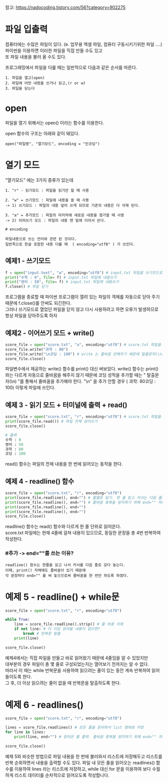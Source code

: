 참고: https://nadocoding.tistory.com/56?category=902275
# 파일 입출력

컴퓨터에는 수많은 파일이 있다. (e. 업무용 엑셀 파일, 컴퓨터 구동시키기위한 파일 ....)  
파이썬을 이용하면 이러한 파일을 직접 만들 수도 있고  
또 파일 내용을 불러 올 수도 있다.

프로그래밍에서 파일을 다룰 때는 일반적으로 다음과 같은 순서를 따른다.
```
1. 파일을 열고(open)
2. 파일에 어떤 내용을 쓰거나 읽고,(r or w)
3. 파일을 닫는다
```

# open

파일을 열기 위해서는 open() 이라는 함수를 이용한다.  

open 함수의 구조는 아래와 같이 돼있다.
``` 
open("파일명", "열기모드", encoding = "인코딩")
```

# 열기 모드
"열기모드" 에는 3가지 종류가 있는데
```
1. "r" - 읽기모드 : 파일을 읽기만 할 때 사용

2. "w" = 쓰기모드 : 파일에 내용을 쓸 때 사용 
-> 1) 쓰기모드 : 파일의 내용 덮어 쓰게 되므로 기존의 내용은 다 삭제 된다.
    
3. "a" = 추가모드 : 파일의 마지막에 새로운 내용을 첨가할 때 사용 
-> 2) 이어쓰기 모드 : 파일의 내용 맨 밑에 이어서 쓴다.

# encoding

파일내용으로 쓰는 언어와 관련 된 것이다.
일반족으로 한글 포함한 내용 다룰 때  ( encoding="utf8" ) 가 쓰인다.
```

## 예제1 - 쓰기모드
``` python
f = open("input.text", "w", encoding="utf8") # input.txt 파일을 쓰기모드로 열기 , encoding="utf8" -> 한글 포함한 내용 다룰 때 쓰임
print("수학 : 0", file= f) # input.txt 파일에 내용쓰기 
print("영어 : 50", file= f) # input.txt 파일에 내용쓰기 
f.close() # 파일 닫기
```
프로그램을 종료할 때 파이썬 프로그램이 열려 있는 파일의 객체를 자동으로 닫아 주기 때문에 f.close()를 안써도 되긴한다.  
그러나 쓰기모드로 열었던 파일을 닫지 않고 다시 사용하려고 하면 오류가 발생하므로 항상 파일을 닫아주도록 하자


## 예제2 - 이어쓰기 모드 + write()

``` python
score_file = open("score.txt", "a", encoding="utf8") # score.txt 파일을 쓰기("a") 모드로 열기
score_file.write("과학 : 80")
score_file.write("\n코딩 : 100") # write 는 줄바꿈 안해주기 때문에 탈출문자(\n)로 줄바꿈 추가
score_file.close()
```
파일변수에서 제공하는 write() 함수를 print() 대신 써보았다.
write() 함수는 print() 와는 다르게 자동으로 줄바꿈을 해주지 않기 때문에 
코딩 성적을 추가할 때는 " 탈출문자(\n) "를 통해서 줄바꿈을 추가해야 한다.
"\n" 을 추가 안할 경우 ( 과학: 80코딩 : 100) 이렇게 파일에 쓰인다.

## 예제 3 -  읽기 모드 + 터미널에 출력 + read()
``` python
score_file = open("score.txt", "r", encoding="utf8") # score.txt 파일을 읽기("r") 모드로 열기
print(score_file.read()) # 파일 전체 읽어오기
score_file.close()

# 출력
수학 : 0
영어 : 50
과학 : 80
코딩 : 100
```
read() 함수는 파일의 전체 내용을 한 번에 읽어오는 동작을 한다. 

## 예제 4 - readline() 함수

``` python
score_file = open("score.txt", "r", encoding="utf8")
print(score_file.readline(), end="") # 줄별로 읽기. 한 줄 읽고 커서는 다음 줄로 이동
print(score_file.readline(), end="") # 줄바꿈 중복을 방지하기 위해 end="" 처리
print(score_file.readline(), end="")
print(score_file.readline(), end="")
score_file.close()
```

readline() 함수는 read() 함수와 다르게 한 줄 단위로 읽어온다.  
score.txt 파일에는 현재 4줄에 걸쳐 내용이 있으므로, 동일한 문장을 총 4번 반복하여 작성한다.

### #추가 -> end=""를 쓰는 이유?
```
readline() 함수는 한줄을 읽고 나서 커서를 다음 줄로 갖다 놓는다. 
이때, print() 자체에도 줄바꿈이 있기 때문에 
각 문장마다 end="" 를 써 놓으므로써 줄바꿈을 한 번만 하도록 하였다.
```
# 예제 5 - readline() + while문

``` python
score_file = open("score.txt", "r", encoding="utf8")

while True:
    line = score_file.readline().strip() # 줄 바꿈 삭제
    if not line: # 더 이상 읽어올 내용이 없으면?
        break # 반복문 탈출
    print(line) 
    
score_file.close() 
```
예제4에서는 직접 파일을 만들고 바로 읽어왔기 때문에 4줄임을 알 수 있었지만  
대부분의 경우 파일이 총 몇 줄로 구성되었는지는 열어보기 전까지는 알 수 없다.  
따라서 이 때는 while 반복문을 사용하여 읽으려는 줄이 있는 동안 계속 반복하여 읽어들이도록 한다.  
그 후, 더 이상 읽으려는 줄이 없을 때 반복문을 탈출하도록 한다.

# 예제 6 - readlines()
``` python
score_file = open("score.txt", "r", encoding="utf8")

lines = score_file.readlines() # 모든 줄을 읽어와서 list 형태로 저장
for line in lines:
    print(line, end="") # 읽어온 줄 출력. 줄바꿈 중복을 방지하기 위해 end="" 처리
    
score_file.close()
```
예제 5와 비슷한 방법으로 파일 내용을 한 번에 불러와서 리스트에 저장해두고 리스트를 반복 순회하면서 내용을 출력할 수도 있다. 
파일 내 모든 줄을 읽어오는 readlines() 함수를 이용하여 lines 라는 리스트에 저장하고, while 대신 for 문을 이용하여 
보다 수월하게 리스트 데이터를 순차적으로 읽어오도록 작성합니다.
